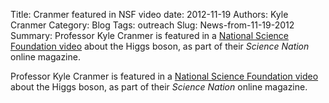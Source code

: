 Title: Cranmer featured in NSF video
date: 2012-11-19
Authors: Kyle Cranmer
Category: Blog
Tags: outreach
Slug: News-from-11-19-2012
Summary:  Professor Kyle Cranmer is featured in a <a href="http://www.nsf.gov/news/special_reports/science_nation/higgsboson.jsp">National Science Foundation video</a> about the Higgs boson, as part of their <i>Science Nation</i> online magazine.

 

 Professor Kyle Cranmer is featured in a <a href="http://www.nsf.gov/news/special_reports/science_nation/higgsboson.jsp">National Science Foundation video</a> about the Higgs boson, as part of their <i>Science Nation</i> online magazine.

 